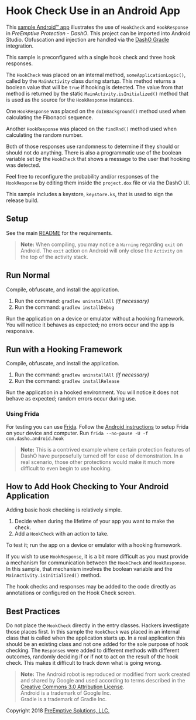 # Hook Check Use in an Android App

This [sample Android&trade; app](../README.md#sample_desc) illustrates the use of `HookCheck` and `HookResponse` in _PreEmptive Protection - DashO_.
This project can be imported into Android Studio.
Obfuscation and injection are handled via the [DashO Gradle](../../docs/gradle/index.html) integration.

This sample is preconfigured with a single hook check and three hook responses.

The `HookCheck` was placed on an internal method, `someApplicationLogic()`, called by the `MainActivity` class during startup.
This method returns a boolean value that will be `true` if hooking is detected.
The value from that method is returned by the static `MainActivity.isInitialized()` method that is used as the source for the `HookResponse` instances.

One `HookResponse` was placed on the `doInBackground()` method used when calculating the Fibonacci sequence.

Another `HookResponse` was placed on the `findRnd()` method used when calculating the random number.

Both of those responses use randomness to determine if they should or should not do anything.
There is also a programmatic use of the boolean variable set by the `HookCheck` that shows a message to the user that hooking was detected.

Feel free to reconfigure the probability and/or responses of the `HookResponse` by editing them inside the `project.dox` file or via the DashO UI.

This sample includes a keystore, `keystore.ks`, that is used to sign the release build.

## Setup

See the main [README](../README.md) for the requirements.

>**Note:** When compiling, you may notice a `Warning` regarding `exit` on Android. The `exit` action on Android will only close the `Activity` on the top of the activity stack.

## Run Normal

Compile, obfuscate, and install the application.

1.  Run the command: `gradlew uninstallAll` _(if necessary)_
2.  Run the command: `gradlew installDebug`

Run the application on a device or emulator without a hooking framework.
You will notice it behaves as expected; no errors occur and the app is responsive.

## Run with a Hooking Framework

Compile, obfuscate, and install the application.

1.  Run the command: `gradlew uninstallAll` _(if necessary)_
2.  Run the command: `gradlew installRelease`

Run the application in a hooked environment.
You will notice it does not behave as expected; random errors occur during use.

### Using Frida

For testing you can use [Frida](https://frida.re).
Follow the [Android instructions](https://frida.re/docs/android/) to setup Frida on your device and computer.
Run `frida --no-pause -U -f com.dasho.android.hook`

>**Note:** This is a contrived example where certain protection features of DashO have purposefully turned off for ease of demonstration.
>In a real scenario, those other protections would make it much more difficult to even begin to use hooking.

## How to Add Hook Checking to Your Android Application

Adding basic hook checking is relatively simple.

1.  Decide when during the lifetime of your app you want to make the check.
2.  Add a `HookCheck` with an action to take.

To test it; run the app on a device or emulator with a hooking framework.

If you wish to use `HookResponse`, it is a bit more difficult as you must provide a mechanism for communication between the `HookCheck` and `HookResponse`.
In this sample, that mechanism involves the boolean variable and the `MainActivity.isInitialized()` method.

The hook checks and responses may be added to the code directly as annotations or configured on the Hook Check screen.

## Best Practices

Do not place the `HookCheck` directly in the entry classes.
Hackers investigate those places first.
In this sample the `HookCheck` was placed in an internal class that is called when the application starts up.
In a real application this should be an existing class and not one added for the sole purpose of hook checking.
The `Responses` were added to different methods with different outcomes, randomly deciding if or if not to act on the result of the hook check.
This makes it difficult to track down what is going wrong.

>**Note:** The Android robot is reproduced or modified from work created and shared by Google and used according to terms described in the [Creative Commons 3.0 Attribution License](http://creativecommons.org/licenses/by/3.0/).  
Android is a trademark of Google Inc.  
Gradle is a trademark of Gradle Inc.

Copyright 2018 [PreEmptive Solutions, LLC.](https://www.preemptive.com)
